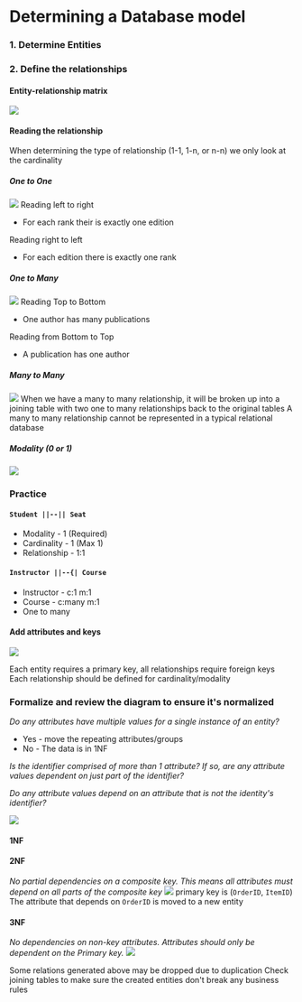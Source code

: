 # Determining a Database model
### 1. Determine Entities

### 2. Define the relationships

#### Entity-relationship matrix

![](Pasted%20image%2020240910082806.png)

#### Reading the relationship
When determining the type of relationship (1-1, 1-n, or n-n) we only look at the cardinality
##### One to One
![](Pasted%20image%2020240910091621.png)
Reading left to right
- For each rank their is exactly one edition

Reading right to left
- For each edition there is exactly one rank

##### One to Many
![](Pasted%20image%2020240910091735.png)
Reading Top to Bottom
- One author has many publications

Reading from Bottom to Top
- A publication has one author

##### Many to Many
![](Pasted%20image%2020240910092006.png)
When we have a many to many relationship, it will be broken up into a joining table with two one to many relationships back to the original tables
A many to many relationship cannot be represented in a typical relational database

##### Modality (0 or 1)
![](Pasted%20image%2020240910092313.png)
### Practice
#### `Student ||--|| Seat`
- Modality - 1 (Required)
- Cardinality - 1 (Max 1)
- Relationship - 1:1

#### `Instructor ||--{| Course`
- Instructor - c:1 m:1
- Course - c:many m:1
- One to many

#### Add attributes and keys
![](Pasted%20image%2020240910092922.png)

Each entity requires a primary key, all relationships require foreign keys
Each relationship should be defined for cardinality/modality

### Formalize and review the diagram to ensure it's normalized
*Do any attributes have multiple values for a single instance of an entity?*
- Yes - move the repeating attributes/groups
- No - The data is in 1NF

*Is the identifier comprised of more than 1 attribute? If so, are any attribute values dependent on just part of the identifier?*

*Do any attribute values depend on an attribute that is not the identity's identifier?*

![](Pasted%20image%2020240917091043.png)

#### 1NF

#### 2NF
*No partial dependencies on a composite key. This means all attributes must depend on all parts of the composite key*
![](Pasted%20image%2020240917091507.png)
primary key is (`OrderID`, `ItemID`)
The attribute that depends on `OrderID` is moved to a new entity

#### 3NF
*No dependencies on non-key attributes. Attributes should only be dependent on the Primary key.*
![](Pasted%20image%2020240917091731.png)

Some relations generated above may be dropped due to duplication
Check joining tables to make sure the created entities don't break any business rules